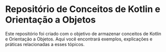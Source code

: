 # Repositório de Conceitos de Kotlin e Orientação a Objetos
Este repositório foi criado com o objetivo de armazenar conceitos de Kotlin e Orientação a Objetos. Aqui você encontrará exemplos, explicações e práticas relacionadas a esses tópicos.

